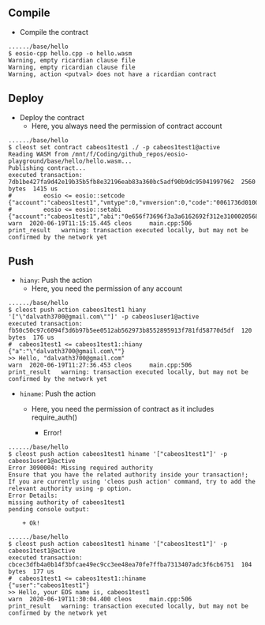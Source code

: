 ## Compile
* Compile the contract
```console
....../base/hello
$ eosio-cpp hello.cpp -o hello.wasm
Warning, empty ricardian clause file
Warning, empty ricardian clause file
Warning, action <putval> does not have a ricardian contract
```

## Deploy
* Deploy the contract
	- Here, you always need the permission of contract account
```console
....../base/hello
$ cleost set contract cabeos1test1 ./ -p cabeos1test1@active
Reading WASM from /mnt/f/Coding/github_repos/eosio-playground/base/hello/hello.wasm...
Publishing contract...
executed transaction: 7db1be427fa9d42e19b35b5fb8e32196eab83a360bc5adf90b9dc95041997962  2560 bytes  1415 us
#         eosio <= eosio::setcode               {"account":"cabeos1test1","vmtype":0,"vmversion":0,"code":"0061736d01000000016a1360000060027f7f00600...
#         eosio <= eosio::setabi                {"account":"cabeos1test1","abi":"0e656f73696f3a3a6162692f312e310002056869616e790001016106737472696e6...
warn  2020-06-19T11:15:15.445 cleos     main.cpp:506                  print_result   warning: transaction executed locally, but may not be confirmed by the network yet
```

## Push
* `hiany`: Push the action
	- Here, you need the permission of any account
```console
....../base/hello
$ cleost push action cabeos1test1 hiany '["\"dalvath3700@gmail.com\""]' -p cabeos1user1@active
executed transaction: fb50c50c97c6094f3d6b97b5ee0512ab562973b8552895913f781fd58770d5df  120 bytes  176 us
#  cabeos1test1 <= cabeos1test1::hiany          {"a":"\"dalvath3700@gmail.com\""}
>> Hello, "dalvath3700@gmail.com"
warn  2020-06-19T11:27:36.453 cleos     main.cpp:506                  print_result   warning: transaction executed locally, but may not be confirmed by the network yet
```
* `hiname`: Push the action
	- Here, you need the permission of contract as it includes require_auth(<eos-username>)
	
		+ Error!
```console
....../base/hello
$ cleost push action cabeos1test1 hiname '["cabeos1test1"]' -p cabeos1user1@active
Error 3090004: Missing required authority
Ensure that you have the related authority inside your transaction!;
If you are currently using 'cleos push action' command, try to add the relevant authority using -p option.
Error Details:
missing authority of cabeos1test1
pending console output:
```

		+ Ok!
```console
....../base/hello
$ cleost push action cabeos1test1 hiname '["cabeos1test1"]' -p cabeos1test1@active
executed transaction: cbcec3dfb4a0b14f3bfcae49ec9cc3ee48ea70fe7ffba7313407adc3f6cb6751  104 bytes  177 us
#  cabeos1test1 <= cabeos1test1::hiname         {"user":"cabeos1test1"}
>> Hello, your EOS name is, cabeos1test1
warn  2020-06-19T11:30:04.400 cleos     main.cpp:506                  print_result   warning: transaction executed locally, but may not be confirmed by the network yet
```


